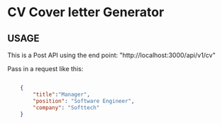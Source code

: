 # CV Cover letter Generator

## USAGE

This is a Post API using the end point: "http://localhost:3000/api/v1/cv"

Pass in a request like this:

```Json

    {
        "title":"Manager",
        "position": "Software Engineer",
        "company": "Softtech"
    }

```